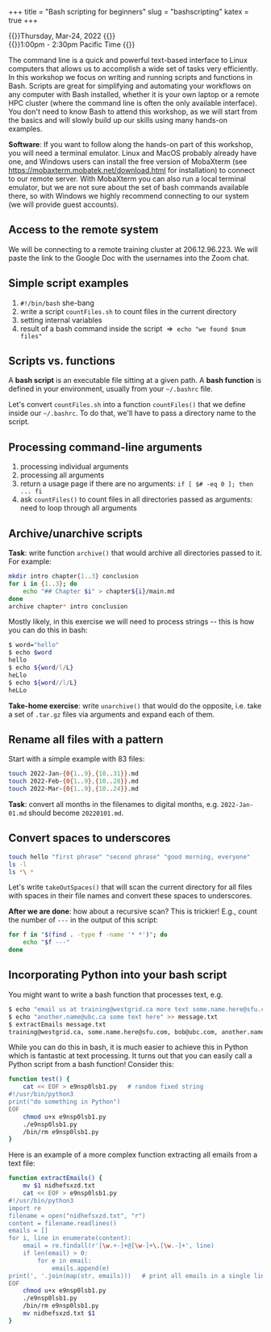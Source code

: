 +++
title = "Bash scripting for beginners"
slug = "bashscripting"
katex = true
+++

{{<cor>}}Thursday, Mar-24, 2022 {{</cor>}}\
{{<cgr>}}1:00pm - 2:30pm Pacific Time {{</cgr>}}

The command line is a quick and powerful text-based interface to Linux computers that allows us to accomplish a wide set
of tasks very efficiently. In this workshop we focus on writing and running scripts and functions in Bash. Scripts are
great for simplifying and automating your workflows on any computer with Bash installed, whether it is your own laptop
or a remote HPC cluster (where the command line is often the only available interface). You don't need to know Bash to
attend this workshop, as we will start from the basics and will slowly build up our skills using many hands-on examples.

**Software**: If you want to follow along the hands-on part of this workshop, you will need a terminal emulator. Linux
and MacOS probably already have one, and Windows users can install the free version of MobaXterm (see
https://mobaxterm.mobatek.net/download.html for installation) to connect to our remote server. With MobaXterm you can
also run a local terminal emulator, but we are not sure about the set of bash commands available there, so with Windows
we highly recommend connecting to our system (we will provide guest accounts).

## Access to the remote system

We will be connecting to a remote training cluster at 206.12.96.223. We will paste the link to the Google Doc with the
usernames into the Zoom chat.

## Simple script examples

1. `#!/bin/bash` she-bang
1. write a script `countFiles.sh` to count files in the current directory
1. setting internal variables
1. result of a bash command inside the script $~\Rightarrow~$ `echo "we found $num files"`

<!-- ```sh -->
<!-- #!/bin/bash -->
<!-- num=$(find . -type f | wc -l) -->
<!-- echo "we found $num files" -->
<!-- ``` -->

## Scripts vs. functions

A **bash script** is an executable file sitting at a given path. A **bash function** is defined in your environment,
usually from your `~/.bashrc` file.

Let's convert `countFiles.sh` into a function `countFiles()` that we define inside our `~/.bashrc`. To do that, we'll
have to pass a directory name to the script.

## Processing command-line arguments

1. processing individual arguments
1. processing all arguments
1. return a usage page if there are no arguments: `if [ $# -eq 0 ]; then ... fi`
1. ask `countFiles()` to count files in all directories passed as arguments: need to loop through all arguments

<!-- ```sh -->
<!-- if [ $# -eq 0 ]; then -->
<!--     echo "No arguments specified. Usage: command file1 [file2 ...]" -->
<!--     return 1 -->
<!-- fi -->
<!-- ``` -->

## Archive/unarchive scripts

**Task**: write function `archive()` that would archive all directories passed to it. For example:

```sh
mkdir intro chapter{1..3} conclusion
for i in {1..3}; do
    echo "## Chapter $i" > chapter${i}/main.md
done
archive chapter* intro conclusion
```

Mostly likely, in this exercise we will need to process strings -- this is how you can do this in bash:

```sh
$ word="hello"
$ echo $word
hello
$ echo ${word/l/L}
heLlo
$ echo ${word//l/L}
heLLo
```

**Take-home exercise**: write `unarchive()` that would do the opposite, i.e. take a set of `.tar.gz` files via arguments
  and expand each of them.

## Rename all files with a pattern

Start with a simple example with 83 files:

```sh
touch 2022-Jan-{0{1..9},{10..31}}.md
touch 2022-Feb-{0{1..9},{10..28}}.md
touch 2022-Mar-{0{1..9},{10..24}}.md
```

**Task**: convert all months in the filenames to digital months, e.g. `2022-Jan-01.md` should become `20220101.md`.

<!-- ```sh -->
<!-- for f in *Jan*md; do -->
<!--   mv $f ${f/-Jan-/01} -->
<!-- done -->
<!-- ``` -->

## Convert spaces to underscores

```sh
touch hello "first phrase" "second phrase" "good morning, everyone"
ls -l
ls *\ *
```

Let's write `takeOutSpaces()` that will scan the current directory for all files with spaces in their file names and
convert these spaces to underscores.

<!-- ```sh -->
<!-- function takeOutSpaces() { -->
<!--     for file in *\ *; do -->
<!-- 	    mv "$file" "${file// /_}" -->
<!--     done -->
<!-- } -->
<!-- ``` -->

**After we are done**: how about a recursive scan? This is trickier! E.g., count the number of `---` in the output of
  this script:

```sh
for f in "$(find . -type f -name '* *')"; do
    echo "$f ---"
done
```

## Incorporating Python into your bash script

You might want to write a bash function that processes text, e.g.

```sh
$ echo "email us at training@westgrid.ca more text some.name.here@sfu.com more text \"bob@ubc.com\"" > message.txt
$ echo "another.name@ubc.ca some text here" >> message.txt
$ extractEmails message.txt
training@westgrid.ca, some.name.here@sfu.com, bob@ubc.com, another.name@ubc.ca
```

While you can do this in bash, it is much easier to achieve this in Python which is fantastic at text processing. It
turns out that you can easily call a Python script from a bash function! Consider this:

```sh
function test() {
    cat << EOF > e9nsp0lsb1.py   # random fixed string
#!/usr/bin/python3
print("do something in Python")
EOF
    chmod u+x e9nsp0lsb1.py
    ./e9nsp0lsb1.py
    /bin/rm e9nsp0lsb1.py
}
```

Here is an example of a more complex function extracting all emails from a text file:

```sh
function extractEmails() {
    mv $1 nidhefsxzd.txt
    cat << EOF > e9nsp0lsb1.py
#!/usr/bin/python3
import re
filename = open("nidhefsxzd.txt", "r")
content = filename.readlines()
emails = []
for i, line in enumerate(content):
    email = re.findall(r'[\w.+-]+@[\w-]+\.[\w.-]+', line)
    if len(email) > 0:
        for e in email:
            emails.append(e)
print(', '.join(map(str, emails)))   # print all emails in a single line without quotes
EOF
    chmod u+x e9nsp0lsb1.py
    ./e9nsp0lsb1.py
    /bin/rm e9nsp0lsb1.py
    mv nidhefsxzd.txt $1
}
```
